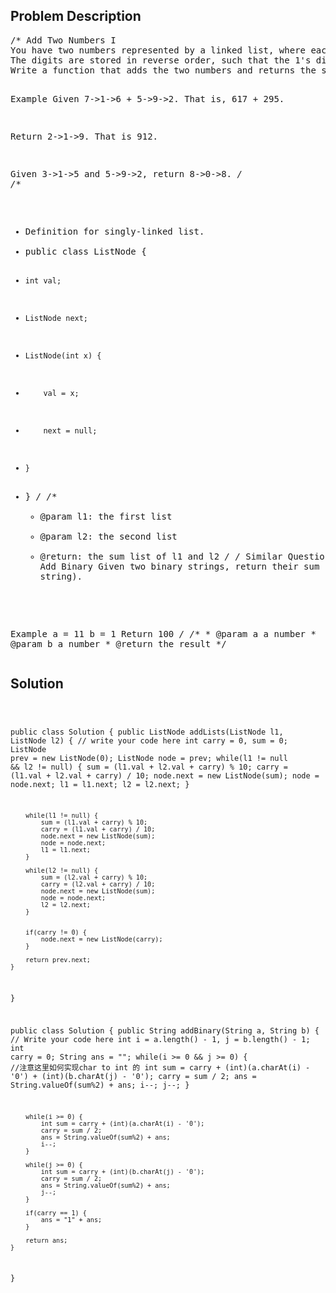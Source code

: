 <!--
<style>
  body { font-family: Arial, sans-serif; }
  .container { max-width: 100%; margin: auto; padding: 10px; }
  .comment-block { background-color: #f9f9f9; padding: 10px; border-left: 5px solid #ccc; max-width: 400px; margin: 20px auto; overflow-wrap: break-word; white-space: pre-wrap; }
  .code-block { background-color: #f4f4f4; padding: 10px; border: 1px solid #ddd; }
</style>
-->

<div class='container'>
<h2>Problem Description</h2>
<div class='comment-block'>
<pre>
/* Add Two Numbers I
You have two numbers represented by a linked list, where each node contains a single digit. 
The digits are stored in reverse order, such that the 1's digit is at the head of the list. 
Write a function that adds the two numbers and returns the sum as a linked list.

Example
Given 7->1->6 + 5->9->2. That is, 617 + 295.

Return 2->1->9. That is 912.

Given 3->1->5 and 5->9->2, return 8->0->8.
*/
/**
 * Definition for singly-linked list.
 * public class ListNode {
 *     int val;
 *     ListNode next;
 *     ListNode(int x) {
 *         val = x;
 *         next = null;      
 *     }
 * }
 */
    /**
     * @param l1: the first list
     * @param l2: the second list
     * @return: the sum list of l1 and l2 
     */
/* Similar Question: Add Binary
Given two binary strings, return their sum (also a binary string).

Example
a = 11
b = 1
Return 100
*/
    /**
     * @param a a number
     * @param b a number
     * @return the result
     */
</pre>
</div>

<h2>Solution</h2>
<div class='code-block'>
<pre><code class='language-java'>

public class Solution {
    public ListNode addLists(ListNode l1, ListNode l2) {
        // write your code here
        int carry = 0, sum = 0;
        ListNode prev = new ListNode(0);
        ListNode node = prev;
        while(l1 != null && l2 != null) {
            sum = (l1.val + l2.val + carry) % 10;
            carry = (l1.val + l2.val + carry) / 10;
            node.next = new ListNode(sum);
            node = node.next;
            l1 = l1.next;
            l2 = l2.next;
        }

        while(l1 != null) {
            sum = (l1.val + carry) % 10;
            carry = (l1.val + carry) / 10;
            node.next = new ListNode(sum);
            node = node.next;
            l1 = l1.next;
        }
        
        while(l2 != null) {
            sum = (l2.val + carry) % 10;
            carry = (l2.val + carry) / 10;
            node.next = new ListNode(sum);
            node = node.next;
            l2 = l2.next;
        }

      
        if(carry != 0) {
            node.next = new ListNode(carry);
        }
        
        return prev.next;
    }
}


public class Solution {
    public String addBinary(String a, String b) {
        // Write your code here
        int i = a.length() - 1, j = b.length() - 1;
        int carry = 0;
        String ans = "";
        while(i >= 0 && j >= 0) { //注意这里如何实现char to int 的
            int sum = carry + (int)(a.charAt(i) - '0') + (int)(b.charAt(j) - '0');
            carry = sum / 2;
            ans = String.valueOf(sum%2) + ans;
            i--;
            j--;
        }
        
        while(i >= 0) {
            int sum = carry + (int)(a.charAt(i) - '0');
            carry = sum / 2;
            ans = String.valueOf(sum%2) + ans;
            i--;
        }
        
        while(j >= 0) {
            int sum = carry + (int)(b.charAt(j) - '0');
            carry = sum / 2;
            ans = String.valueOf(sum%2) + ans;
            j--;
        }  
        
        if(carry == 1) {
            ans = "1" + ans;
        }
            
        return ans;
    }
}


</code></pre>
</div>
</div>
